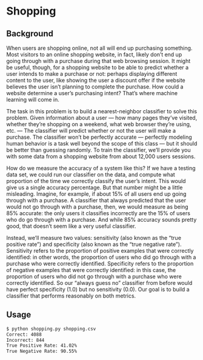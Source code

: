 # Shopping

## Background

When users are shopping online, not all will end up purchasing something. Most visitors to an online
shopping website, in fact, likely don’t end up going through with a purchase during that web browsing
session. It might be useful, though, for a shopping website to be able to predict whether a user intends
to make a purchase or not: perhaps displaying different content to the user, like showing the user a discount
offer if the website believes the user isn’t planning to complete the purchase. How could a website determine a
user’s purchasing intent? That’s where machine learning will come in.

The task in this problem is to build a nearest-neighbor classifier to solve this problem. Given information about
a user — how many pages they’ve visited, whether they’re shopping on a weekend, what web browser they’re using, etc.
— The classifier will predict whether or not the user will make a purchase. The classifier won’t be perfectly accurate —
perfectly modeling human behavior is a task well beyond the scope of this class —
but it should be better than guessing randomly. To train the classifier, we’ll provide you with some data from a
shopping website from about 12,000 users sessions.

How do we measure the accuracy of a system like this? If we have a testing data set, we could run our classifier on
the data, and compute what proportion of the time we correctly classify the user’s intent. This would give us a
single accuracy percentage. But that number might be a little misleading. Imagine, for example, if about 15% of
all users end up going through with a purchase. A classifier that always predicted that the user would not go through
with a purchase, then, we would measure as being 85% accurate: the only users it classifies incorrectly are the 15%
of users who do go through with a purchase. And while 85% accuracy sounds pretty good, that doesn’t seem like a very useful classifier.

Instead, we’ll measure two values: sensitivity (also known as the “true positive rate”) and specificity
(also known as the “true negative rate”). Sensitivity refers to the proportion of positive examples that
were correctly identified: in other words, the proportion of users who did go through with a purchase who
were correctly identified. Specificity refers to the proportion of negative examples that were correctly
identified: in this case, the proportion of users who did not go through with a purchase who were correctly
identified. So our “always guess no” classifier from before would have perfect specificity (1.0) but no
sensitivity (0.0). Our goal is to build a classifier that performs reasonably on both metrics.

## Usage

```bash
$ python shopping.py shopping.csv
Correct: 4088
Incorrect: 844
True Positive Rate: 41.02%
True Negative Rate: 90.55%
```
